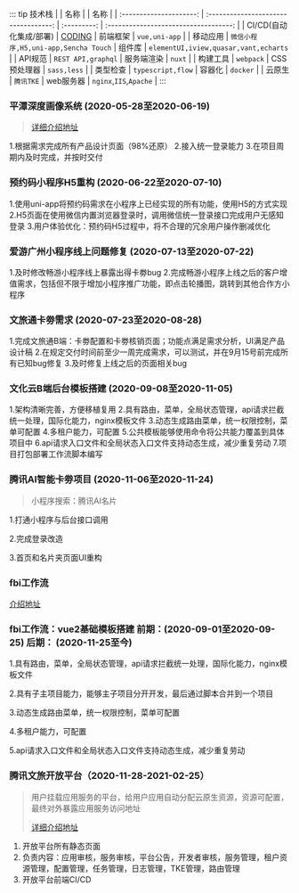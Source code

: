 ::: tip 技术栈
|                         |                 名称                 |             |                 名称                  |
| :---------------------: | :----------------------------------: | :---------: | :-----------------------------------: |
| CI/CD(自动化集成/部署) |    [CODING](https://coding.net/)     |  前端框架   |             `vue,uni-app`             |
|        移动应用         | `微信小程序,H5,uni-app,Sencha Touch` |   组件库    | `elementUI,iview,quasar,vant,echarts` |
|         API规范         |          `REST API,graphql`          | 服务端渲染  |                `nuxt`                 |
|        构建工具         |              `webpack`               | CSS预处理器 |              `sass,less`              |
|        类型检查         |          `typescript,flow`           |   容器化    |               `docker`                |
|         云原生          |              `腾讯TKE`               |  web服务器  |        `nginx`,`IIS`,`Apache`         |
:::

### 平潭深度画像系统 (2020-05-28至2020-06-19)

> [详细介绍地址](http://159.75.38.34/skyxchen/%E9%A1%B9%E7%9B%AE/%E5%B9%B3%E6%BD%AD%E6%B7%B1%E5%BA%A6%E7%94%BB%E5%83%8F%E7%B3%BB%E7%BB%9F.html)

1.根据需求完成所有产品设计页面（98%还原）
2.接入统一登录能力
3.在项目周期内及时完成，并按时交付

### 预约码小程序H5重构 (2020-06-22至2020-07-10)

1.使用uni-app将预约码需求在小程序上已经实现的所有功能，使用H5的方式实现
2.H5页面在使用微信内置浏览器登录时，调用微信统一登录接口完成用户无感知登录
3.用户体验优化：预约码H5过程中，将不合理的冗余用户操作删减优化

### 爱游广州小程序线上问题修复 (2020-07-13至2020-07-22)

1.及时修改畅游小程序线上暴露出得卡劵bug 
2.完成畅游小程序上线之后的客户增值需求，包括但不限于增加小程序推广功能，即点击轮播图，跳转到其他合作方小程序

### 文旅通卡劵需求 (2020-07-23至2020-08-28)

1.完成文旅通B端：卡劵配置和卡劵核销页面；功能点满足需求分析，UI满足产品设计稿
2.在规定交付时间前至少一周完成需求，可以测试，并在9月15号前完成所有已知bug修复
3.及时修复上线之后的页面相关bug

### 文化云B端后台模板搭建 (2020-09-08至2020-11-05)

1.架构清晰完善，方便移植复用
2.具有路由，菜单，全局状态管理，api请求拦截统一处理，国际化能力，nginx模板文件
3.动态生成路由菜单，统一权限控制，菜单可配置
4.多租户能力，可配置
5.公共模板能够使用命令将公共能力覆盖到具体项目中
6.api请求入口文件和全局状态入口文件支持动态生成，减少重复劳动
7.项目打包部署工作流脚本编写

### 腾讯AI智能卡劵项目 (2020-11-06至2020-11-24)

> 小程序搜索：腾讯AI名片

1.打通小程序与后台接口调用

2.完成登录改造

3.首页和名片夹页面UI重构

### fbi工作流

[介绍地址](https://juejin.cn/post/6919005745107189768)

### fbi工作流：vue2基础模板搭建  前期：(2020-09-01至2020-09-25) 后期： (2020-11-25至今)

1.具有路由，菜单，全局状态管理，api请求拦截统一处理，国际化能力，nginx模板文件

2.具有子主项目能力，能够主子项目分开开发，最后通过脚本合并到一个项目

3.动态生成路由菜单，统一权限控制，菜单可配置

4.多租户能力，可配置

5.api请求入口文件和全局状态入口文件支持动态生成，减少重复劳动

### 腾讯文旅开放平台（2020-11-28-2021-02-25）

> 用户挂载应用服务的平台，给用户应用自动分配云原生资源，资源可配置，最终对外暴露应用服务访问地址
> 
> [详细介绍地址](http://localhost:8080/skyxchen/%E9%A1%B9%E7%9B%AE/%E8%85%BE%E8%AE%AF%E6%96%87%E6%97%85%E5%BC%80%E6%94%BE%E5%B9%B3%E5%8F%B0.html)

1. 开放平台所有静态页面
2. 负责内容：应用审核，服务审核，平台公告，开发者审核，服务管理，租户资源管理，配置管理，任务管理，日志管理，TKE管理，路由管理
3. 开放平台前端CI/CD

